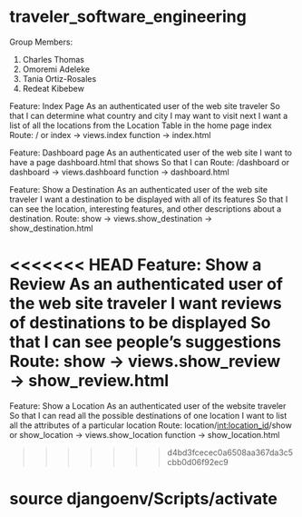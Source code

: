 # traveler_software_engineering

Group Members:
 1) Charles Thomas
 2) Omoremi Adeleke
 3) Tania Ortiz-Rosales
 4) Redeat Kibebew

Feature: Index Page
As an authenticated user of the web site traveler
So that I can determine what country and city I may want to visit next
I want a list of all the locations from the Location Table in the home page index
Route: / or index → views.index function → index.html

Feature: Dashboard page
As an authenticated user of the web site
I want to have a page dashboard.html that shows
So that  I can
Route:  /dashboard or dashboard → views.dashboard function → dashboard.html

Feature: Show a Destination
As an authenticated user of the web site traveler
I want a destination to be displayed with all of its features
So that I can see the location, interesting features, and other descriptions about a destination.
Route: show → views.show_destination → show_destination.html

<<<<<<< HEAD
Feature: Show a Review
As an authenticated user of the web site traveler
I want reviews of destinations to be displayed
So that I can see people’s suggestions
Route: show → views.show_review → show_review.html
=======
Feature: Show a Location
As an authenticated user of the website traveler
So that I can read all the possible destinations of one location
I want to list all the attributes of a particular location
Route: location/<int:location_id>/show or show_location → views.show_location function → show_location.html
>>>>>>> d4bd3fcecec0a6508aa367da3c5cbb0d06f92ec9

# source djangoenv/Scripts/activate
